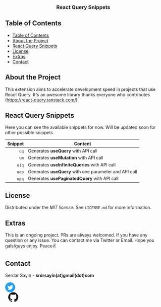 <br />
<p align="center">
  </div>
        <h3 align="center">React Query Snippets</h3>
</p>

## Table of Contents

- [Table of Contents](#table-of-contents)
- [About the Project](#about-the-project)
- [React Query Snippets](#react-query-snippets)
- [License](#license)
- [Extras](#extras)
- [Contact](#contact)

## About the Project

This extension aims to accelerate development speed in projects that use React Query. It's an awesome library thanks everyone who contributes (https://react-query.tanstack.com/)

## React Query Snippets

Here you can see the available snippets for now. Will be updated soon for other possible snippets

| Snippet | Content                                                |
| ------: | ------------------------------------------------------ |
|    `uq` | Generates **useQuery** with API call                   |
|    `um` | Generates **useMutation** with API call                |
|   `uiq` | Generates **useInfiniteQueries** with API call          |
|   `uqp` | Generates **useQuery** with one parameter and API call |
|   `upq` | Generates **usePaginatedQuery** with API call          |

## License

Distributed under the _MIT license_. See `LICENSE.md` for more information.

## Extras

This is an ongoing project. PRs are always welcomed. If you have any question or any issue. You can contact me via Twitter or Email. Hope you gals/guys enjoy. Peace✌️

## Contact

Serdar Sayın - **srdrsayin(at)gmail(dot)com**

<a style="display: flex; align-items: center;" href="https://twitter.com/sayin_serdar">
<img src="assets/Twitter_Social_Icon_Circle_Color.png" alt="Twitter" width="32" >
</a>
<a style="display: flex; align-items: center; margin-left: 10px" href="https://github.com/sayinserdar">
<img src="assets/GitHub-Mark-32px.png" alt="Github" width="32" >
</a>
